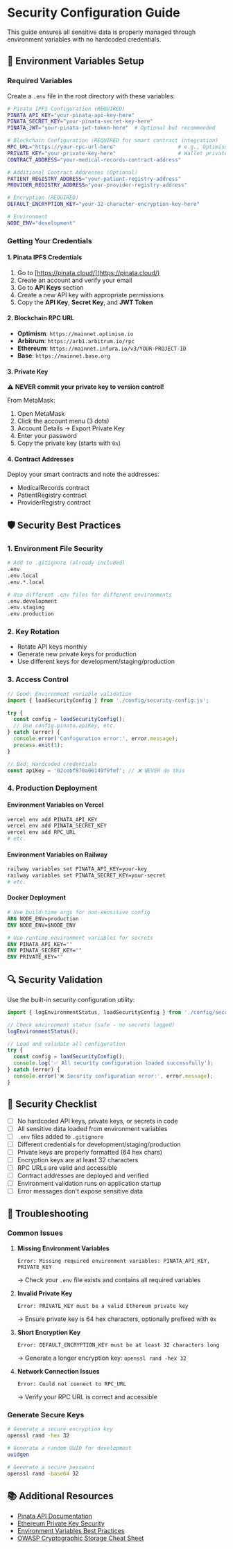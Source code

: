 # Security Configuration Guide

This guide ensures all sensitive data is properly managed through environment variables with no hardcoded credentials.

## 🔐 Environment Variables Setup

### Required Variables

Create a `.env` file in the root directory with these variables:

```bash
# Pinata IPFS Configuration (REQUIRED)
PINATA_API_KEY="your-pinata-api-key-here"
PINATA_SECRET_KEY="your-pinata-secret-key-here"
PINATA_JWT="your-pinata-jwt-token-here"  # Optional but recommended

# Blockchain Configuration (REQUIRED for smart contract integration)
RPC_URL="https://your-rpc-url-here"                    # e.g., Optimism, Arbitrum
PRIVATE_KEY="your-private-key-here"                    # Wallet private key
CONTRACT_ADDRESS="your-medical-records-contract-address"

# Additional Contract Addresses (Optional)
PATIENT_REGISTRY_ADDRESS="your-patient-registry-address"
PROVIDER_REGISTRY_ADDRESS="your-provider-registry-address"

# Encryption (REQUIRED)
DEFAULT_ENCRYPTION_KEY="your-32-character-encryption-key-here"

# Environment
NODE_ENV="development"
```

### Getting Your Credentials

#### 1. Pinata IPFS Credentials
1. Go to [https://pinata.cloud/](https://pinata.cloud/)
2. Create an account and verify your email
3. Go to **API Keys** section
4. Create a new API key with appropriate permissions
5. Copy the **API Key**, **Secret Key**, and **JWT Token**

#### 2. Blockchain RPC URL
- **Optimism**: `https://mainnet.optimism.io`
- **Arbitrum**: `https://arb1.arbitrum.io/rpc`
- **Ethereum**: `https://mainnet.infura.io/v3/YOUR-PROJECT-ID`
- **Base**: `https://mainnet.base.org`

#### 3. Private Key
⚠️ **NEVER commit your private key to version control!**

From MetaMask:
1. Open MetaMask
2. Click the account menu (3 dots)
3. Account Details → Export Private Key
4. Enter your password
5. Copy the private key (starts with `0x`)

#### 4. Contract Addresses
Deploy your smart contracts and note the addresses:
- MedicalRecords contract
- PatientRegistry contract  
- ProviderRegistry contract

## 🛡️ Security Best Practices

### 1. Environment File Security
```bash
# Add to .gitignore (already included)
.env
.env.local
.env.*.local

# Use different .env files for different environments
.env.development
.env.staging
.env.production
```

### 2. Key Rotation
- Rotate API keys monthly
- Generate new private keys for production
- Use different keys for development/staging/production

### 3. Access Control
```typescript
// Good: Environment variable validation
import { loadSecurityConfig } from './config/security-config.js';

try {
  const config = loadSecurityConfig();
  // Use config.pinata.apiKey, etc.
} catch (error) {
  console.error('Configuration error:', error.message);
  process.exit(1);
}
```

```typescript
// Bad: Hardcoded credentials
const apiKey = '02cebf870a06149f9fef'; // ❌ NEVER do this
```

### 4. Production Deployment

#### Environment Variables on Vercel
```bash
vercel env add PINATA_API_KEY
vercel env add PINATA_SECRET_KEY  
vercel env add RPC_URL
# etc.
```

#### Environment Variables on Railway
```bash
railway variables set PINATA_API_KEY=your-key
railway variables set PINATA_SECRET_KEY=your-secret
# etc.
```

#### Docker Deployment
```dockerfile
# Use build-time args for non-sensitive config
ARG NODE_ENV=production
ENV NODE_ENV=$NODE_ENV

# Use runtime environment variables for secrets
ENV PINATA_API_KEY=""
ENV PINATA_SECRET_KEY=""
ENV PRIVATE_KEY=""
```

## 🔍 Security Validation

Use the built-in security configuration utility:

```typescript
import { logEnvironmentStatus, loadSecurityConfig } from './config/security-config.js';

// Check environment status (safe - no secrets logged)
logEnvironmentStatus();

// Load and validate all configuration
try {
  const config = loadSecurityConfig();
  console.log('✅ All security configuration loaded successfully');
} catch (error) {
  console.error('❌ Security configuration error:', error.message);
}
```

## 🚨 Security Checklist

- [ ] No hardcoded API keys, private keys, or secrets in code
- [ ] All sensitive data loaded from environment variables
- [ ] `.env` files added to `.gitignore`
- [ ] Different credentials for development/staging/production
- [ ] Private keys are properly formatted (64 hex chars)
- [ ] Encryption keys are at least 32 characters
- [ ] RPC URLs are valid and accessible
- [ ] Contract addresses are deployed and verified
- [ ] Environment validation runs on application startup
- [ ] Error messages don't expose sensitive data

## 🔧 Troubleshooting

### Common Issues

1. **Missing Environment Variables**
   ```
   Error: Missing required environment variables: PINATA_API_KEY, PRIVATE_KEY
   ```
   → Check your `.env` file exists and contains all required variables

2. **Invalid Private Key**
   ```
   Error: PRIVATE_KEY must be a valid Ethereum private key
   ```
   → Ensure private key is 64 hex characters, optionally prefixed with `0x`

3. **Short Encryption Key**
   ```
   Error: DEFAULT_ENCRYPTION_KEY must be at least 32 characters long
   ```
   → Generate a longer encryption key: `openssl rand -hex 32`

4. **Network Connection Issues**
   ```
   Error: Could not connect to RPC_URL
   ```
   → Verify your RPC URL is correct and accessible

### Generate Secure Keys

```bash
# Generate a secure encryption key
openssl rand -hex 32

# Generate a random UUID for development
uuidgen

# Generate a secure password
openssl rand -base64 32
```

## 📚 Additional Resources

- [Pinata API Documentation](https://docs.pinata.cloud/)
- [Ethereum Private Key Security](https://ethereum.org/en/developers/docs/accounts/#account-creation)
- [Environment Variables Best Practices](https://12factor.net/config)
- [OWASP Cryptographic Storage Cheat Sheet](https://cheatsheetseries.owasp.org/cheatsheets/Cryptographic_Storage_Cheat_Sheet.html)